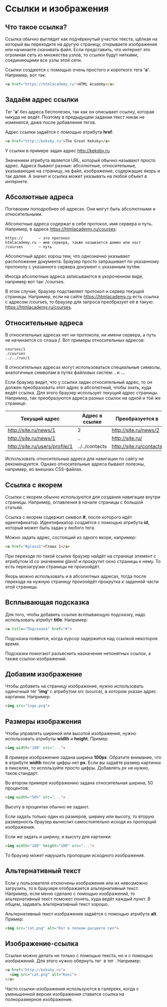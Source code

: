 # Ссылки и изображения
## Что такое ссылка? 
Ссылка обычно выглядит как подчёркнутый участок текста, щёлкая на который вы переходите на другую страницу, открываете изображение или начинаете скачивать файл. Если представить, что интернет это огромная сеть из множества узлов, то ссылки будут нитками, соединяющими все узлы этой сети.

Ссылки создаются с помощью очень простого и короткого тега __'a'__. Например, вот так:

```html
<a href="https://htmlacademy.ru">HTML Academy</a>
```

## Задаём адрес ссылки

Тег __'a'__ без адреса бесполезен, так как он описывает ссылку, которая никуда не ведёт. Поэтому в предыдущем задании текст никак не изменялся, даже после добавления тегов.

Адрес ссылки задаётся с помощью атрибута **href**:

```html
<a href="http://keksby.ru">The Great Keksby</a>
```

У ссылки в примере задан адрес http://keksby.ru.

Значением атрибута является URL, который обычно называют просто адрес. Адреса бывают разные: абсолютные, относительные, указывающие на страницу, на файл, изображение, содержащие якорь и так далее. А значит и ссылка может указывать на любой объект в интернете.

## Абсолютные адреса

Поговорим поподробнее об адресах. Они могут быть абсолютными и относительными.

Абсолютные адреса содержат в себе протокол, имя сервера и путь. Например, в адресе https://htmlacademy.ru/courses:
```
https://       — это протокол
htmlacademy.ru — имя сервера, также называется домен или хост
/courses       — путь
```
Абсолютный адрес хорош тем, что однозначно указывает расположение документа. Браузер просто запрашивает по указанному протоколу с указанного сервера документ с указанным путём.

Иногда абсолютные адреса записываются в укороченном виде, например вот так: /courses.

В этом случае, браузер подставляет протокол и сервер текущей страницы. Например, если на сайте https://htmlacademy.ru есть ссылка с адресом /courses, то браузер для запроса преобразует её в такую: https://htmlacademy.ru/courses.

## Относительные адреса

В относительных адресах нет ни протокола, ни имени сервера, а путь не начинается со слэша  __/__. Вот примеры относительных адресов:

```
courses/1
./courses
../../run/1
```
В относительных адресах могут использоваться специальные символы, аналогичные символам в путях файловых систем:  __.__ и  __..__.

Если браузер видит, что у ссылки задан относительный адрес, то он должен преобразовать этот адрес в абсолютный, чтобы знать, куда ведёт ссылка. Для этого браузер использует текущий адрес страницы. Например, так преобразуются адреса разных ссылок на одной и той же странице:


Текущий адрес |	Адрес в ссылке |	Преобразуется в
------------ | ------------- | -------------
http://site.ru/news/1 |	2 |	http://site.ru/news/2
http://site.ru/news/1 |	.. | http://site.ru/
http://site.ru/users/profile/1 | ../../contacts | http://site.ru/contacts

Использовать относительные адреса для навигации по сайту не рекомендуется. Однако относительные адреса бывают полезны, например, во внешних CSS-файлах.

## Ссылка с якорем

Ссылки с якорем обычно используются для создания навигации внутри страницы. Например, оглавления в начале страницы с большой статьёй.

Ссылка с якорем содержит символ __#__, после которого идёт идентификатор. Идентификатор создаётся с помощью атрибута __id__, который может быть задан у любого тега.

Можно задать адрес, состоящий из одного якоря, например:

```html
<a href="#glava1">Глава 1</a>
```

При переходе по такой ссылке браузер найдёт на странице элемент с атрибутом id со значением glava1 и прокрутит окно страницы к нему. То есть перезагрузки страницы не произойдёт.

Якорь можно использовать и в абсолютных адресах, тогда после перехода на нужную страницу произойдёт прокрутка к заданной части этой страницы.

## Всплывающая подсказка

Для того, чтобы добавить ссылке всплывающую подсказку, надо использовать атрибут **title**. Например:

```html
<a title="Подсказка" href="#">
```

Подсказка появится, когда курсор задержится над ссылкой некоторое время.

Подсказки помогают разъяснить назначение непонятных ссылок, а также ссылок-изображений.

## Добавим изображение

Чтобы добавить на страницу изображение, нужно использовать одиночный тег __'img'__ с атрибутом src (source), в котором указан адрес картинки. Например:
```html
<img src="logo.png">
```

## Размеры изображения
Чтобы управлять шириной или высотой изображения, нужно использовать атрибуты __width__ и __height__. Пример:

```html
<img width="100" src="...">
```

В примере изображению задана ширина __100px__. Обратите внимание, что в атрибуте __width__ после цифры нет __px__. Если вы задаёте размер картинки в пикселях, то используйте просто цифры. Добавлять *px* не нужно, таков стандарт.

Во втором примере изображению задана относительная ширина, 50 процентов:
```html
<img width="50%" src="...">
```

Высоту в процентах обычно не задают.

Если задать только один из размеров, ширину или высоту, то вторую размерность браузер вычислит самостоятельно исходя из пропорций изображения.

Если же задать и ширину, и высоту для картинки:
```html
<img width="100" height="100" src="...">
```
То браузер может нарушить пропорции исходного изображения.

## Альтернативный текст

Если у пользователя отключены изображения или их невозможно загрузить, то в браузере отображается альтернативный текст. Например, если меню сделано с помощью изображений, то альтернативный текст поможет понять, куда ведёт каждый пункт. В общем, задавать альтернативный текст хорошо.

Альтернативный текст изображения задаётся с помощью атрибута __alt__. Пример:

```html
<img src="cat.png" alt="Кот в полном расцвете сил">
```

## Изображение-ссылка

Ссылки можно делать не только с помощью текста, но и с помощью изображений. Для этого нужно обернуть тег <img> в тег <a>. Например:

```html
<a href="http://keksby.ru">
  <img src="cat.png" alt="Кекс">
</a>
```
Часто ссылки-изображения используются в галереях, когда с уменьшенной версии изображения ставится ссылка на полноразмерное изображение.